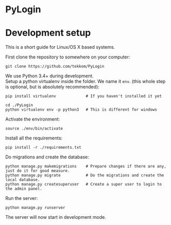 PyLogin
=======

# Development setup

This is a short guide for Linux/OS X based systems.

First clone the repository to somewhere on your computer:
```
git clone https://github.com/tekkom/PyLogin
```

We use Python 3.4+ during development.  
Setup a python virtualenv inside the folder. We name it `env`. (this whole step is optional, but is absolutely recommended):
```
pip install virtualenv             # If you haven't installed it yet

cd ./PyLogin
python virtualenv env -p python3   # This is different for windows
```

Activate the environment:
```
source ./env/bin/activate
```

Install all the requirements:
```
pip install -r ./requirements.txt
```

Do migrations and create the database:
```
python manage.py makemigrations    # Prepare changes if there are any, just do it for good measure.
python manage.py migrate           # Do the migrations and create the local database.
python manage.py createsuperuser   # Create a super user to login to the admin panel.
```

Run the server:
```
python manage.py runserver
```
The server will now start in development mode.
